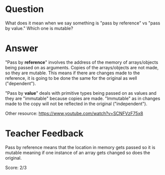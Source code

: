 # Question
What does it mean when we say something is "pass by reference" vs "pass by value." Which one is mutable?

# Answer
"Pass by **reference**" involves the address of the memory of arrays/objects being passed on as arguments. Copies of the arrays/objects are not made, so they are mutable. This means if there are changes made to the reference, it is going to be done the same for the original as well ("dependent"). 

"Pass by **value**" deals with primitive types being passed on as values and they are "immutable" because copies are made. "Immutable" as in changes made to the copy will not be reflected in the original ("independent"). 

Other resource: https://www.youtube.com/watch?v=SCNFVzF75x8 

# Teacher Feedback

Pass by reference means that the location in memory gets passed so it is mutable meaning if one instance of an array gets changed so does the original. 

Score: 2/3 